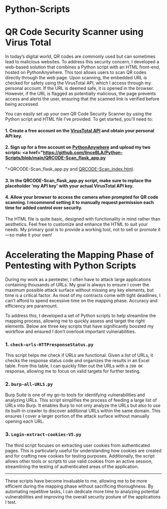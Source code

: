# Python-Scripts

# QR Code Security Scanner using Virus Total

In today’s digital world, QR codes are commonly used but can sometimes lead to malicious websites. To address this security concern, I developed a web-based solution that combines a Python script with an HTML front-end, hosted on PythonAnywhere. This tool allows users to scan QR codes directly through the web page. Upon scanning, the embedded URL is checked for safety using the VirusTotal API, which I access through my personal account. If the URL is deemed safe, it is opened in the browser. However, if the URL is flagged as potentially malicious, the page prevents access and alerts the user, ensuring that the scanned link is verified before being accessed.

You can easily set up your own QR Code Security Scanner by using the Python script and HTML file I’ve provided. To get started, you'll need to:

#### 1. Create a free account on the <a href="https://www.virustotal.com/gui/sign-in">VirusTotal API<a/> and obtain your personal API key.

#### 2. Sign up for a free account on <a href="https://www.pythonanywhere.com/registration/register/beginner/">PythonAnywhere<a/> and upload my two scripts: <a href="https://github.com/linceBLA/Python-Scripts/blob/main/QRCODE-Scan_flask_app.py
">QRCODE-Scan_flask_app.py<a/> and <a href="https://github.com/linceBLA/Python-Scripts/blob/main/QRCODE-Scan_index.html">QRCODE-Scan_index.html<a/>.

#### 3. In the QRCODE-Scan_flask_app.py script, make sure to replace the placeholder 'my API key' with your actual VirusTotal API key.

#### 4. Allow your browser to access the camera when prompted for QR code scanning. I recommend setting it to manually request permission each time for added control over security.

The HTML file is quite basic, designed with functionality in mind rather than aesthetics. Feel free to customize and enhance the HTML to suit your needs. My primary goal is to provide a working tool, not to sell or promote it—so make it your own!




# Accelerating the Mapping Phase of Pentesting with Python Scripts

During my work as a pentester, I often have to attack large applications containing thousands of URLs. My goal is always to ensure I cover the maximum possible attack surface without missing any key elements, but time is a critical factor. As most of my contracts come with tight deadlines, I can't afford to spend excessive time on the mapping phase. Accuracy and efficiency are paramount.

To address this, I developed a set of Python scripts to help streamline the mapping process, allowing me to quickly assess and target the right elements. Below are three key scripts that have significantly boosted my workflow and ensured I don’t overlook important vulnerabilities.

### 1. `check-urls-HTTPresponseStatus.py`

This script helps me check if URLs are functional. Given a list of URLs, it checks the response status code and organizes the results in an Excel table. From this table, I can quickly filter out the URLs with a `200 OK` response, allowing me to focus on valid targets for further testing.

### 2. `burp-all-URLS.py`

Burp Suite is one of my go-to tools for identifying vulnerabilities and analyzing URLs. This script simplifies the process of feeding a large list of URLs into Burp. It enables Burp to not only analyze the URLs but also to use its built-in crawler to discover additional URLs within the same domain. This ensures I cover a larger portion of the attack surface without manually opening each URL.

### 3. `Login-extract-cookies-V5.py`

The third script focuses on extracting user cookies from authenticated pages. This is particularly useful for understanding how cookies are created and for crafting new cookies for testing purposes. Additionally, the script allows other tools or scripts to use valid cookies from an active session, streamlining the testing of authenticated areas of the application.

---

These scripts have become invaluable to me, allowing me to be more efficient during the mapping phase without sacrificing thoroughness. By automating repetitive tasks, I can dedicate more time to analyzing potential vulnerabilities and improving the overall security posture of the applications I test.
